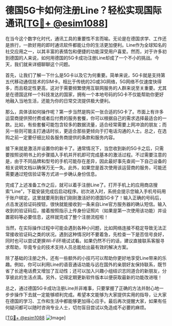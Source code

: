# 德国5G卡如何注册Line？轻松实现国际通讯[[TG💪+ @esim1088](https://t.me/s/esim1088)]

在当今这个数字化时代，通讯工具的重要性不言而喻。无论是在德国求学、工作还是旅行，一款好用的即时通讯软件都能让你的生活更加便利。Line作为全球知名的社交应用之一，以其丰富的表情包和便捷的功能深受用户喜爱。然而，对于许多初到德国的人来说，如何用德国的5G卡成功注册Line却成了一个不小的挑战。今天，我们就来详细聊聊这个问题。

首先，让我们了解一下什么是5G卡以及它为何重要。简单来说，5G卡就是支持第五代移动通信技术的SIM卡。相比于传统的2G或3G网络，5G网络不仅速度快得多，而且稳定性更高，这对于需要频繁使用互联网服务的人群来说至关重要。尤其是在德国这样一个科技发达的国家，拥有一个本地号码的5G卡不仅能帮助你更好地融入当地生活，还能为你的日常交流提供极大便利。

那么，具体该如何操作呢？第一步当然是购买一张合适的5G卡了。市面上有许多运营商提供预付费或者后付费的服务套餐，你可以根据自己的需求选择最适合的一款。比如，有些套餐可能包含较多的数据流量，适合经常需要上网冲浪的朋友；而另一些则可能主打通话时长，更适合那些更倾向于打电话沟通的人士。总之，在选购之前一定要仔细比较各服务商提供的条款和服务内容。

接下来就是激活并设置你的新卡了。通常情况下，当您收到新的5G卡之后，只需要按照说明书上的步骤插入手机并开机即可完成基本的激活过程。不过需要注意的是，由于不同品牌和型号的手机可能存在差异，因此最好事先查阅一下自己设备的相关说明文档以确保万无一失。此外，如果您是首次使用该运营商的服务，可能还需要通过短信验证等方式进一步确认身份信息。

完成了上述准备工作之后，就可以着手注册Line了。打开手机上的应用商店搜索“Line”，下载安装完成后启动程序。初次进入时，系统会提示您输入手机号码用于账户绑定。这里就要用到我们刚刚激活好的德国5G卡了！输入正确的号码后，点击发送验证码按钮，很快就能接收到一条来自Line官方服务器的确认短信。输入收到的验证码后，接着按照指示上传身份证照片（如果是第一次使用该功能）并设置密码等必要信息，这样就完成了整个注册流程啦！

当然，在实际操作过程中可能会遇到各种小问题，比如网络连接不稳定导致无法正常接收验证码之类的状况。遇到这种情况时不要着急，先检查一下是否信号良好，同时也可以尝试更换Wi-Fi环境试试看。如果仍然不行的话，建议直接联系客服寻求帮助，毕竟专业的技术支持人员总能给出最有效的解决方案。

除了基础的注册之外，还有一些额外的小技巧可以帮助你更好地享受Line带来的乐趣。例如，你可以利用Line的语音通话功能与远在国外的亲朋好友保持联系，既节省了长途电话费又增加了互动性；还可以加入兴趣小组结识志同道合的新朋友，分享彼此的生活点滴。另外，记得定期更新软件版本以便获取最新的功能改进哦！

总之，通过德国5G卡成功注册Line并非难事，只要掌握了正确的方法并耐心地一步步操作下去就一定能够顺利完成。希望本文能够为大家提供实用的指导，让大家在德国的学习、工作和生活中都能够更加得心应手。最后再次提醒大家，如果有任何疑问都可以随时咨询专业人士，切勿盲目尝试以免造成不必要的麻烦。

[[TG💪+ @esim1088](https://t.me/s/esim1088) ![Image](https://i.postimg.cc/4NQfJmqS/Snipaste-2025-05-13-00-14-12.png)]